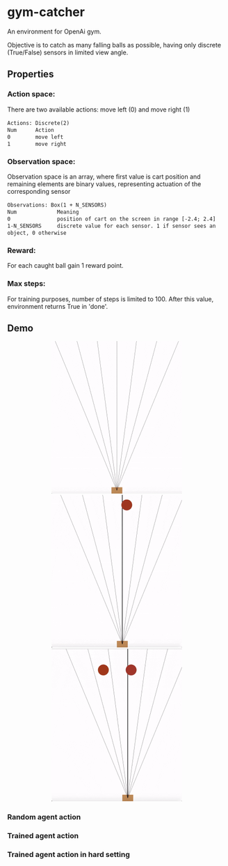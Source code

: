 # gym-catcher

An environment for OpenAi gym.

Objective is to catch as many falling balls as possible, having only discrete (True/False) sensors in limited view angle.

## Properties

### Action space:
There are two available actions: move left (0) and move right (1)
```
Actions: Discrete(2)
Num      Action
0        move left
1        move right
```

### Observation space:
Observation space is an array, where first value is cart position and
remaining elements are binary values, representing actuation of the
corresponding sensor

```
Observations: Box(1 + N_SENSORS)
Num             Meaning
0               position of cart on the screen in range [-2.4; 2.4]
1-N_SENSORS     discrete value for each sensor. 1 if sensor sees an object, 0 otherwise
```

### Reward:
For each caught ball gain 1 reward point.

### Max steps:
For training purposes, number of steps is limited to 100. After this value, environment returns True in 'done'.

## Demo
<p align="center">
  <img src="https://github.com/piaxar/gym-catcher/blob/master/demo/random_action.gif" alt="Random action" width="300" height="350">
  <img src="https://github.com/piaxar/gym-catcher/blob/master/demo/trained.gif" alt="Trained agent" width="300" height="350">
  <img src="https://github.com/piaxar/gym-catcher/blob/master/demo/trained_hard.gif" alt="Trained agent in hard environment" width="300" height="350">
</p>

### Random agent action

### Trained agent action


### Trained agent action in hard setting


